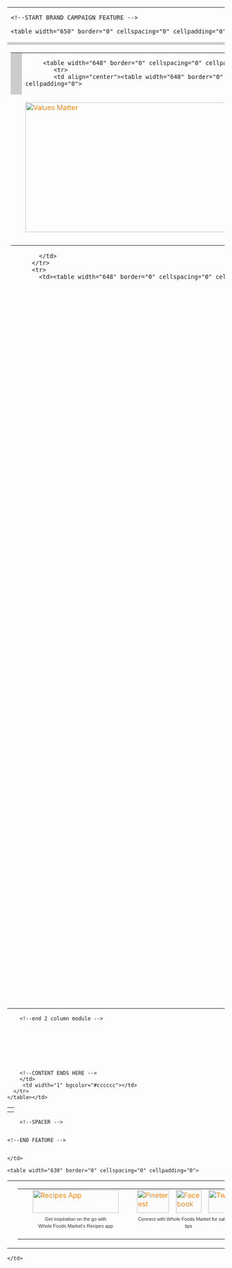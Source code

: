 <!DOCTYPE HTML PUBLIC "-//W3C//DTD HTML 4.01 Transitional//EN" "http://www.w3.org/TR/html4/loose.dtd">
<html>
<head>
<meta http-equiv="Content-Type" content="text/html; charset=UTF-8">
<title>Whole Foods Market and SAVEUR</title>

<style type="text/css" media="screen">
a:link { color:#f78409; text-decoration: none; }
a:visited { color:#f78409; text-decoration: none; }
a:hover { color:#f78409; text-decoration: none; }
a:active { color:#f78409; text-decoration: none; }
</style>

</head>


<body>

<table width="650" border="0" align="center">
  
  <tr>
    <td>
   
    <!--START BRAND CAMPAIGN FEATURE -->
    
    <table width="650" border="0" cellspacing="0" cellpadding="0">
  <tr>
     <td height="1" bgcolor="#cccccc"></td>
  </tr>
  <tr>
    <td><table width="650" border="0" cellspacing="0" cellpadding="0">
      <tr>
        <td width="1" height="19" bgcolor="#cccccc"></td>
        <td>
        <!--CONTENT STARTS HERE -->
        
         <table width="648" border="0" cellspacing="0" cellpadding="0">
          	<tr>
            <td align="center"><table width="648" border="0" cellspacing="0" cellpadding="0">
  <tr>
    <td width="10" height="10"><img src="2014_12_04_SAVEUR.images/10_10_spacer.gif" width="10" height="10" alt=""></td>
    <td height="10"><img src="2014_12_04_SAVEUR.images/10_10_spacer.gif" width="10" height="10" alt=""></td>
    <td width="10" height="10"><img src="2014_12_04_SAVEUR.images/10_10_spacer.gif" width="10" height="10" alt=""></td>
  </tr>
  <tr>
    <td>&nbsp;</td>
    <td><a href="http://www.wholefoodsmarket.com/values-matter?utm_medium=display&utm_source=saveur&utm_campaign=saveur_email&utm_content=values_matter" target="_blank"><img src="2014_12_04_SAVEUR.images/values_matter_banner.jpg" width="628" height="300" alt="Values Matter" border="0"></a></td>
    <td>&nbsp;</td>
  </tr>
 
  <tr>
    <td>&nbsp;</td>
    <td>&nbsp;</td>
    <td>&nbsp;</td>
  </tr>
</table>

            </td>
          </tr>
          <tr>
            <td><table width="648" border="0" cellspacing="0" cellpadding="0">
 
  
  <tr>
    <td width="20">&nbsp;</td>
    <td><div style="font-family: Arial, Helvetica, sans-serif; font-size:14px; color:#333333; line-height:22px;">Calling the kale-curious, the challengers, the foragers and big thinkers.  Join Whole Foods Market<span style="font-size:9px;vertical-align:5px;">&reg;</span> as we explore our commitment to food, people and the planet. Learn how we hold food to a higher standard, and find your own inspiration along the way.</div></td>
    <td width="20">&nbsp;</td>
  </tr>
  <tr>
    <td>&nbsp;</td>
    <td>&nbsp;</td>
    <td>&nbsp;</td>
  </tr>
  <tr>
    <td>&nbsp;</td>
    <td>
    <div style="margin-left:19px;"><table border="0" cellspacing="0" cellpadding="0">
  <tr>
    <td valign="top" bgcolor="#006633"></td>
    <td valign="top"><table border="0" cellspacing="0" cellpadding="0">
      <tr>
        <td height="1" bgcolor="#006633"></td>
      </tr>
      <tr>
        <td height="28" bgcolor="#006633" width="220" align="center"><div style="margin-left:4px; margin-right:6px;"><a href="http://www.wholefoodsmarket.com/newsletters?utm_medium=display&utm_source=saveur&utm_campaign=saveur_email&utm_content=values_matter" style="font-family:Arial, Helvetica, sans-serif; font-size:13px; color:#FFFFFF; text-decoration:none; font-weight:bold; line-height:20px;" target="_blank">Sign up for our Newsletters</a>&nbsp;<img src="2014_12_04_SAVEUR.images/white_arw1a.gif" width="7" height="9" alt="Arrow" style="display:inline; border:0;"></div></td>
      </tr>
      
    </table></td>
    <td valign="top" bgcolor="#006633"></td>
  </tr>
</table>
</div>
</td>
    <td>&nbsp;</td>
  </tr>
  <tr>
    <td>&nbsp;</td>
    <td>&nbsp;</td>
    <td>&nbsp;</td>
  </tr>
  
  <tr>
    <td>&nbsp;</td>
    <td></td>
    <td>&nbsp;</td>
  </tr>
  
</table>

            </td>
          </tr>
        </table>
       
     
        
    	<!--start 2 column module -->
		<table width="100%" border="0" cellspacing="0" cellpadding="0">
  <tr>
    <td width="15"><img src="2014_12_04_SAVEUR.images/10_10_spacer.gif" width="10" height="10" alt=""></td>
    <td><a href="http://www.wholefoodsmarket.com/healthy-eating?utm_medium=display&utm_source=saveur&utm_campaign=saveur_email&utm_content=values_matter" target="_blank"><img src="2014_12_04_SAVEUR.images/wholesome_recipes.jpg" width="310" alt="Hundreds of Wholesome Recipes" border="0"/></a></td>
    <td width="15"><img src="2014_12_04_SAVEUR.images/10_10_spacer.gif" width="10" height="10" alt=""></td>
    <td><a href="http://www.wholefoodsmarket.com/mission-values/seafood-sustainability?utm_medium=display&utm_source=saveur&utm_campaign=saveur_email&utm_content=values_matter" target="_blank"><img src="2014_12_04_SAVEUR.images/fishing_boat.jpg" width="310" alt="The Best Seafood for Your Table" border="0"/></a></td>
    <td width="15"><img src="2014_12_04_SAVEUR.images/10_10_spacer.gif" width="10" height="10" alt=""></td>
  </tr>
  <tr>
    <td>&nbsp;</td>
    <td align="center" style="font-family:'Helvetica Neue', Helvetica, Arial, sans-serif; font-size:14px; color:#333333; line-height:24px; font-weight:bold;"><a href="http://www.wholefoodsmarket.com/healthy-eating ?utm_medium=display&utm_source=saveur&utm_campaign=saveur_email&utm_content=values_matter" style="font-family:Arial, Helvetica, sans-serif; font-size:14px; color:#333333; text-decoration:none; font-weight:bold;">Hundreds of Wholesome Recipes</a></td>
    <td>&nbsp;</td>
    <td align="center" style="font-family:'Helvetica Neue', Helvetica, Arial, sans-serif; font-size:14px; color:#333333; line-height:24px; font-weight:bold;"><a href="http://www.wholefoodsmarket.com/mission-values/seafood-sustainability ?utm_medium=display&utm_source=saveur&utm_campaign=saveur_email&utm_content=values_matter" style="font-family:Arial, Helvetica, sans-serif; font-size:14px; color:#333333; text-decoration:none; font-weight:bold;">The Best Seafood for Your Table</a></td>
    <td>&nbsp;</td>
  </tr>
  
  <tr>
    <td>&nbsp;</td>
    <td>&nbsp;</td>
    <td>&nbsp;</td>
    <td>&nbsp;</td>
    <td>&nbsp;</td>
  </tr>
  <tr>
    <td width="15"><img src="2014_12_04_SAVEUR.images/10_10_spacer.gif" width="10" height="10" alt=""></td>
    <td><a href="http://www.wholefoodsmarket.com/healthy-eating/getting-started?utm_medium=display&utm_source=saveur&utm_campaign=saveur_email&utm_content=values_matter" target="_blank"><img src="2014_12_04_SAVEUR.images/food_blender.jpg" width="310" alt="Get Our Healthy Eating Newsletter" border="0"/></a></td>
    <td width="15"><img src="2014_12_04_SAVEUR.images/10_10_spacer.gif" width="10" height="10" alt=""></td>
    <td><a href="http://www.wholefoodsmarket.com/healthy-eating/add-flavor-naturally?utm_medium=display&utm_source=saveur&utm_campaign=saveur_email&utm_content=values_matter" target="_blank"><img src="2014_12_04_SAVEUR.images/build_flavor.jpg" width="310" alt="5 Ways to Build Full Flavor" border="0"/></a></td>
    <td width="15"><img src="2014_12_04_SAVEUR.images/10_10_spacer.gif" width="10" height="10" alt=""></td>
  </tr>
  <tr>
    <td>&nbsp;</td>
    <td align="center" style="font-family:'Helvetica Neue', Helvetica, Arial, sans-serif; font-size:14px; color:#333333; line-height:24px; font-weight:bold;"><a href="http://www.wholefoodsmarket.com/healthy-eating/getting-started?utm_medium=display&utm_source=saveur&utm_campaign=saveur_email&utm_content=values_matter" style="font-family:Arial, Helvetica, sans-serif; font-size:14px; color:#333333; text-decoration:none; font-weight:bold;">Get Our Healthy Eating Newsletter</a></td>
    <td>&nbsp;</td>
    <td align="center" style="font-family:'Helvetica Neue', Helvetica, Arial, sans-serif; font-size:14px; color:#333333; line-height:24px; font-weight:bold;"><a href="http://www.wholefoodsmarket.com/healthy-eating/add-flavor-naturally?utm_medium=display&utm_source=saveur&utm_campaign=saveur_email&utm_content=values_matter" style="font-family:Arial, Helvetica, sans-serif; font-size:14px; color:#333333; text-decoration:none; font-weight:bold;">5 Ways to Build Full Flavor</a></td>
    <td>&nbsp;</td>
  </tr>
   <tr>
    <td>&nbsp;</td>
    <td>&nbsp;</td>
    <td>&nbsp;</td>
    <td>&nbsp;</td>
    <td>&nbsp;</td>
  </tr>
  <tr>
    <td width="15"><img src="2014_12_04_SAVEUR.images/10_10_spacer.gif" width="10" height="10" alt=""></td>
    <td><a href="http://www.wholefoodsmarket.com/responsibly-grown?utm_medium=display&utm_source=saveur&utm_campaign=saveur_email&utm_content=values_matter" target="_blank"><img src="2014_12_04_SAVEUR.images/farmer_committed1.jpg" width="310" alt="Responsible Farming for the Future" border="0"/></a></td>
    <td width="15"><img src="2014_12_04_SAVEUR.images/10_10_spacer.gif" width="10" height="10" alt=""></td>
    <td><a href="http://www.wholefoodsmarket.com/healthy-eating/quick-simple-recipe-videos?utm_medium=display&utm_source=saveur&utm_campaign=saveur_email&utm_content=values_matter" target="_blank"><img src="2014_12_04_SAVEUR.images/how_to_video.jpg" width="310" alt="Simple Recipes: Quick How-To Videos" border="0"/></a></td>
    <td width="15"><img src="2014_12_04_SAVEUR.images/10_10_spacer.gif" width="10" height="10" alt=""></td>
  </tr>
  <tr>
    <td>&nbsp;</td>
    <td align="center" style="font-family:'Helvetica Neue', Helvetica, Arial, sans-serif; font-size:14px; color:#333333; line-height:24px; font-weight:bold;"><a href="http://www.wholefoodsmarket.com/responsibly-grown?utm_medium=display&utm_source=saveur&utm_campaign=saveur_email&utm_content=values_matter" style="font-family:Arial, Helvetica, sans-serif; font-size:14px; color:#333333; text-decoration:none; font-weight:bold;">Responsible Farming for the Future</a></td>
    <td>&nbsp;</td>
    <td align="center" style="font-family:'Helvetica Neue', Helvetica, Arial, sans-serif; font-size:14px; color:#333333; line-height:24px; font-weight:bold;"><a href="http://www.wholefoodsmarket.com/healthy-eating/quick-simple-recipe-videos?utm_medium=display&utm_source=saveur&utm_campaign=saveur_email&utm_content=values_matter" style="font-family:Arial, Helvetica, sans-serif; font-size:14px; color:#333333; text-decoration:none; font-weight:bold;">Simple Recipes: Quick How-To Videos</a></td>
    <td>&nbsp;</td>
  </tr>
  <tr>
    <td>&nbsp;</td>
    <td>&nbsp;</td>
    <td>&nbsp;</td>
    <td>&nbsp;</td>
    <td>&nbsp;</td>
  </tr>
</table>
        
        <!--end 2 column module -->
        

      

        

       
        
        <!--CONTENT ENDS HERE -->
        </td>
         <td width="1" bgcolor="#cccccc"></td>
      </tr>
    </table></td>
  </tr>
  <tr>
     <td height="1" bgcolor="#cccccc"></td>
  </tr>
</table>
      <!--SPACER TO ADJUST VERTICAL SPACING-->
        <table border="0" cellspacing="0" cellpadding="0">
  <tr>
    <td height="10"></td>
  </tr>
</table>

        <!--SPACER -->
    
    
    <!--END FEATURE -->
    
    
    </td>
  </tr>
  <tr>
    <td>
          <!--START Secondary Content -->
    
    <table width="630" border="0" cellspacing="0" cellpadding="0">
  <tr>
     <td height="1" bgcolor="#ffffff"></td>
  </tr>
  <tr>
    <td><table width="630" border="0" cellspacing="0" cellpadding="0">
      <tr>
        <td width="1" bgcolor="#ffffff"></td>
        <td align="center">
      <table width="628" border="0" cellpadding="0" cellspacing="0">
	<tr>
		<td rowspan="3">
			<img src="2014_12_04_SAVEUR.images/cl_footer_01.jpg" width="11" height="100" alt=" "></td>
		<td width="180" height="53">
			<a href="http://www.wholefoodsmarket.com/apps" target="_blank"><img src="2014_12_04_SAVEUR.images/footer_recipe_app.jpg" width="199" height="53" alt="Recipes App" border="0"></a></td>
		<td rowspan="3">
			<img src="2014_12_04_SAVEUR.images/cl_footer_03.jpg" width="11" height="100" alt=""></td>
		<td>
			<a href="http://www.pinterest.com/wholefoods/" target="_blank"><img src="2014_12_04_SAVEUR.images/footer_pinterest.jpg" width="74" height="53" alt="Pineterest" border="0"></a></td>
		<td>
			<a href="https://www.facebook.com/wholefoods" target="_blank"><img src="2014_12_04_SAVEUR.images/footer_facebook.jpg" width="59" height="53" alt="Facebook" border="0"></a></td>
		<td>
			<a href="https://twitter.com/wholefoods/" target="_blank"><img src="2014_12_04_SAVEUR.images/footer_twitter.jpg" width="73" height="53" alt="Twitter" border="0"></a></td>
		<td rowspan="3">
			<img src="2014_12_04_SAVEUR.images/cl_footer_07.jpg" width="11" height="100" alt=""></td>
		<td>
			<a href="http://www.wholefoodsmarket.com/newsletters" target="_blank"><img src="2014_12_04_SAVEUR.images/footer_sign_up.jpg" width="180" height="53" alt="Email Sign Up" border="0"></a></td>
		<td rowspan="3">
			<img src="2014_12_04_SAVEUR.images/cl_footer_09.jpg" width="8" height="100" alt=""></td>
	</tr>
	<tr>
		<td align="center" valign="top"><a href="http://www.wholefoodsmarket.com/apps" style="font-family:Arial, Helvetica, sans-serif; font-size:11px; color:#333333; text-decoration:none; line-height:16px;">Get inspiration on the go with<br>Whole Foods Market's Recipes app</a><br></td>
		<td colspan="3" align="center" valign="top"><div style="font-family:Arial, Helvetica, sans-serif; font-size:11px; color:#333333; text-decoration:none; line-height:16px;">Connect with Whole Foods Market for sales and tips</div></td>
		<td align="center" valign="top"><a href="http://www.wholefoodsmarket.com/newsletters" style="font-family:Arial, Helvetica, sans-serif; font-size:11px; color:#333333; text-decoration:none; line-height:16px;">Sign up for great recipe ideas from<br>Whole Foods Market</a></td>
	</tr>
	<tr>
		<td>
			<img src="2014_12_04_SAVEUR.images/cl_footer_13.jpg" width="199" height="12" alt=""></td>
		<td colspan="3">
			<img src="2014_12_04_SAVEUR.images/cl_footer_14.jpg" width="206" height="12" alt=""></td>
		<td>
			<img src="2014_12_04_SAVEUR.images/cl_footer_15.jpg" width="202" height="12" alt=""></td>
	</tr>
</table>
        </td>
         <td width="1" bgcolor="#ffffff"></td>
      </tr>
    </table></td>
  </tr>
  <tr>
     <td height="1" bgcolor="#ffffff"></td>
  </tr>
</table>
    <!--END Secondary Content -->
    
    </td>
  </tr> 
</table>
</body>
</html>
